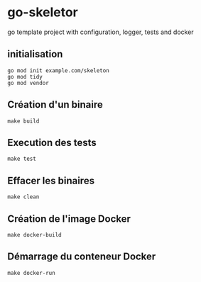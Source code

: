 # go-skeletor

go template project
with configuration, logger, tests and docker

## initialisation

```
go mod init example.com/skeleton
go mod tidy
go mod vendor
```

## Création d'un binaire

`make build`

## Execution des tests

`make test`

## Effacer les binaires

`make clean`

## Création de l'image Docker

`make docker-build`

## Démarrage du conteneur Docker

`make docker-run`